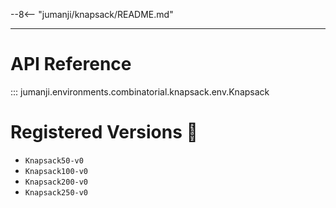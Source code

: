 --8<-- "jumanji/knapsack/README.md"

---
# API Reference
::: jumanji.environments.combinatorial.knapsack.env.Knapsack

# Registered Versions 📖
- `Knapsack50-v0`
- `Knapsack100-v0`
- `Knapsack200-v0`
- `Knapsack250-v0`
